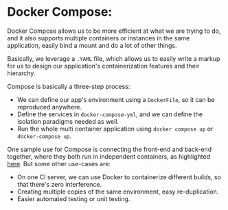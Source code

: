 # Docker Compose: 

Docker Compose allows us to be more efficient at what we are trying to do, and it also supports multiple containers or instances in the same application, easily bind a mount and do a lot of other things. 

Basically, we leverage a `.YAML` file, which allows us to easily write a markup for us to design our application's containerization features and their hierarchy. 

Compose is basically a three-step process: 

- We can define our app's environment using a `DockerFile`, so it can be reproduced anywhere. 
- Define the services in `docker-compose-yml`, and we can define the isolation paradigms needed as well. 
- Run the whole multi container application using `docker compose up` or `docker-compose up`. 

One sample use for Compose is connecting the front-end and back-end together, where they both run in independent containers, as highlighted [here](https://github.com/Arka161/tutorials/tree/master/docker/02-docker-compose). But some other use-cases are: 

- On one CI server, we can use Docker to containerize different builds, so that there's zero interference. 
- Creating multiple copies of the same environment, easy re-duplication. 
- Easier automated testing or unit testing.
